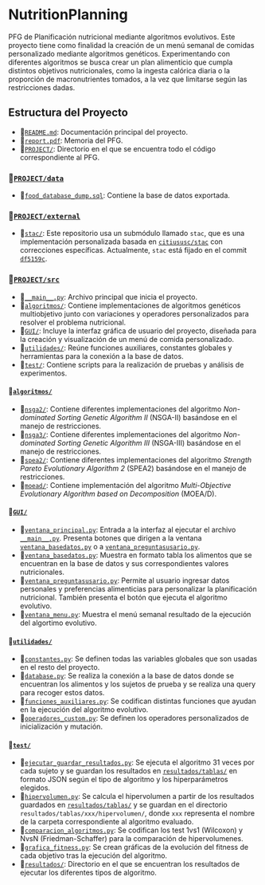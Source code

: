 # NutritionPlanning
PFG de Planificación nutricional mediante algoritmos evolutivos. Este proyecto tiene como finalidad la creación de un menú semanal de comidas personalizado mediante algoritmos genéticos. Experimentando con diferentes algoritmos se busca crear un plan alimenticio que cumpla distintos objetivos nutricionales, como la ingesta calórica diaria o la proporción de macronutrientes tomados, a la vez que limitarse según las restricciones dadas.

## Estructura del Proyecto

- 📄[`README.md`](README.md): Documentación principal del proyecto.
- 📄[`report.pdf`](report.pdf): Memoria del PFG.
- 📂[`PROJECT/`](PROJECT/): Directorio en el que se encuentra todo el código correspondiente al PFG.

### **📂[`PROJECT/data`](PROJECT/data)**
- 📄[`food_database_dump.sql`](PROJECT/data/food_database_dump.sql): Contiene la base de datos exportada.
### **📂[`PROJECT/external`](PROJECT/external)**
- 📂[`stac/`](PROJECT/external/stac/): Este repositorio usa un submódulo llamado `stac`, que es una implementación personalizada basada en [`citiususc/stac`](https://github.com/citiususc/stac.git) con correcciones específicas. Actualmente, `stac` está fijado en el commit [`df5159c`](https://github.com/citiususc/stac/commit/df5159c).
### **📂[`PROJECT/src`](PROJECT/src)**
- 📄[`__main__.py`](PROJECT/src/__main__.py): Archivo principal que inicia el proyecto.
- 📂[`algoritmos/`](PROJECT/src/algoritmos/): Contiene implementaciones de algoritmos genéticos multiobjetivo junto con variaciones y operadores personalizados para resolver el problema nutricional.
- 📂[`GUI/`](PROJECT/src/GUI/): Incluye la interfaz gráfica de usuario del proyecto, diseñada para la creación y visualización de un menú de comida personalizado.
- 📂[`utilidades/`](PROJECT/src/utilidades/): Reúne funciones auxiliares, constantes globales y herramientas para la conexión a la base de datos.
- 📂[`test/`](PROJECT/src/test/): Contiene scripts para la realización de pruebas y análisis de experimentos.

#### **📂[`algoritmos/`](PROJECT/src/algoritmos/)**
- 📂[`nsga2/`](PROJECT/src/algoritmos/nsga2/): Contiene diferentes implementaciones del algoritmo *Non-dominated Sorting Genetic Algorithm II* (NSGA-II) basándose en el manejo de restricciones.
- 📂[`nsga3/`](PROJECT/src/algoritmos/nsga3/): Contiene diferentes implementaciones del algoritmo *Non-dominated Sorting Genetic Algorithm III* (NSGA-III) basándose en el manejo de restricciones.
- 📂[`spea2/`](PROJECT/src/algoritmos/spea2/): Contiene diferentes implementaciones del algoritmo *Strength Pareto Evolutionary Algorithm 2* (SPEA2) basándose en el manejo de restricciones.
- 📂[`moead/`](PROJECT/src/algoritmos/moead/): Contiene implementación del algoritmo *Multi-Objective Evolutionary Algorithm based on Decomposition* (MOEA/D).

#### **📂[`GUI/`](PROJECT/src/GUI/)**
- 📄[`ventana_principal.py`](PROJECT/src/GUI/ventana_principal.py): Entrada a la interfaz al ejecutar el archivo [`__main__.py`](PROJECT/src/__main__.py). Presenta botones que dirigen a la ventana [`ventana_basedatos.py`](PROJECT/src/GUI/ventana_basedatos.py) o a [`ventana_preguntasusario.py`](PROJECT/GUI/src/ventana_preguntasusario.py).
- 📄[`ventana_basedatos.py`](PROJECT/src/GUI/ventana_basedatos.py): Muestra en formato tabla los alimentos que se encuentran en la base de datos y sus correspondientes valores nutricionales.
- 📄[`ventana_preguntasusario.py`](PROJECT/src/GUI/ventana_preguntasusuario.py): Permite al usuario ingresar datos personales y preferencias alimenticias para personalizar la planificación nutricional. También presenta el botón que ejecuta el algoritmo evolutivo.
- 📄[`ventana_menu.py`](PROJECT/src/GUI/ventana_menu.py): Muestra el menú semanal resultado de la ejecución del algortimo evolutivo.

#### **📂[`utilidades/`](PROJECT/src/utilidades/)**
- 📄[`constantes.py`](PROJECT/src/utilidades/constantes.py): Se definen todas las variables globales que son usadas en el resto del proyecto.
- 📄[`database.py`](PROJECT/src/utilidades/database.py): Se realiza la conexión a la base de datos donde se encuentran los alimentos y los sujetos de prueba y se realiza una query para recoger estos datos.
- 📄[`funciones_auxiliares.py`](PROJECT/src/utilidades/funciones_auxiliares.py): Se codifican distintas funciones que ayudan en la ejecución del algoritmo evolutivo.
- 📄[`operadores_custom.py`](PROJECT/src/utilidades/operadores_custom.py): Se definen los operadores personalizados de inicialización y mutación.

#### **📂[`test/`](PROJECT/src/test/)**
- 📄[`ejecutar_guardar_resultados.py`](PROJECT/src/test/ejecutar_guardar_resultados.py): Se ejecuta el algoritmo 31 veces por cada sujeto y se guardan los resultados en [`resultados/tablas/`](PROJECT/src/test/resultados/tablas/) en formato JSON según el tipo de algoritmo y los hiperparámetros elegidos.
- 📄[`hipervolumen.py`](PROJECT/src/test/hipervolumen.py): Se calcula el hipervolumen a partir de los resultados guardados en [`resultados/tablas/`](PROJECT/test/resultados/tablas/) y se guardan en el directorio `resultados/tablas/xxx/hipervolumen/`, donde `xxx` representa el nombre de la carpeta correspondiente al algoritmo evaluado.
- 📄[`comparacion_algoritmos.py`](PROJECT/src/test/comparacion_algoritmos.py): Se codifican los test 1vs1 (Wilcoxon) y NvsN (Friedman-Schaffer) para la comparación de hipervolumenes.
- 📄[`grafica_fitness.py`](PROJECT/src/test/grafica_fitness.py): Se crean gráficas de la evolución del fitness de cada objetivo tras la ejecución del algoritmo.
- 📂[`resultados/`](PROJECT/src/test/resultados/): Directorio en el que se encuentran los resultados de ejecutar los diferentes tipos de algoritmo.